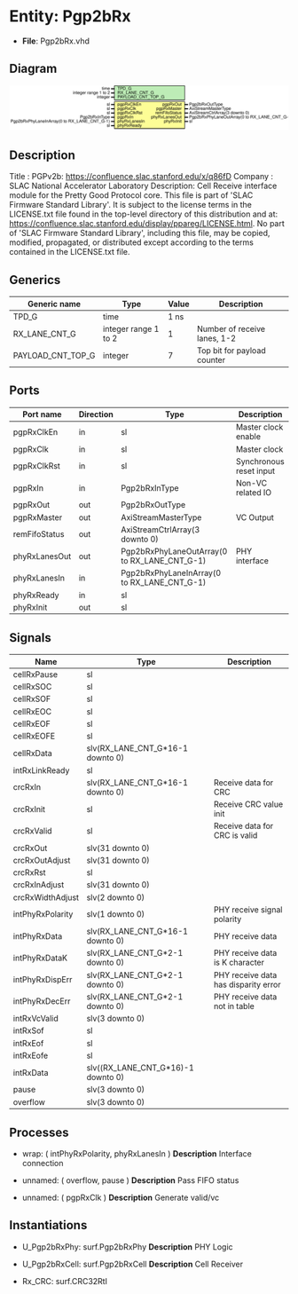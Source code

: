 # Entity: Pgp2bRx

- **File**: Pgp2bRx.vhd
## Diagram

![Diagram](Pgp2bRx.svg "Diagram")
## Description

Title      : PGPv2b: https://confluence.slac.stanford.edu/x/q86fD
Company    : SLAC National Accelerator Laboratory
Description:
Cell Receive interface module for the Pretty Good Protocol core.
This file is part of 'SLAC Firmware Standard Library'.
It is subject to the license terms in the LICENSE.txt file found in the
top-level directory of this distribution and at:
   https://confluence.slac.stanford.edu/display/ppareg/LICENSE.html.
No part of 'SLAC Firmware Standard Library', including this file,
may be copied, modified, propagated, or distributed except according to
the terms contained in the LICENSE.txt file.
## Generics

| Generic name      | Type                 | Value | Description                  |
| ----------------- | -------------------- | ----- | ---------------------------- |
| TPD_G             | time                 | 1 ns  |                              |
| RX_LANE_CNT_G     | integer range 1 to 2 | 1     | Number of receive lanes, 1-2 |
| PAYLOAD_CNT_TOP_G | integer              | 7     | Top bit for payload counter  |
## Ports

| Port name     | Direction | Type                                         | Description             |
| ------------- | --------- | -------------------------------------------- | ----------------------- |
| pgpRxClkEn    | in        | sl                                           | Master clock enable     |
| pgpRxClk      | in        | sl                                           | Master clock            |
| pgpRxClkRst   | in        | sl                                           | Synchronous reset input |
| pgpRxIn       | in        | Pgp2bRxInType                                | Non-VC related IO       |
| pgpRxOut      | out       | Pgp2bRxOutType                               |                         |
| pgpRxMaster   | out       | AxiStreamMasterType                          | VC Output               |
| remFifoStatus | out       | AxiStreamCtrlArray(3 downto 0)               |                         |
| phyRxLanesOut | out       | Pgp2bRxPhyLaneOutArray(0 to RX_LANE_CNT_G-1) | PHY interface           |
| phyRxLanesIn  | in        | Pgp2bRxPhyLaneInArray(0 to RX_LANE_CNT_G-1)  |                         |
| phyRxReady    | in        | sl                                           |                         |
| phyRxInit     | out       | sl                                           |                         |
## Signals

| Name             | Type                               | Description                          |
| ---------------- | ---------------------------------- | ------------------------------------ |
| cellRxPause      | sl                                 |                                      |
| cellRxSOC        | sl                                 |                                      |
| cellRxSOF        | sl                                 |                                      |
| cellRxEOC        | sl                                 |                                      |
| cellRxEOF        | sl                                 |                                      |
| cellRxEOFE       | sl                                 |                                      |
| cellRxData       | slv(RX_LANE_CNT_G*16-1 downto 0)   |                                      |
| intRxLinkReady   | sl                                 |                                      |
| crcRxIn          | slv(RX_LANE_CNT_G*16-1 downto 0)   | Receive data for CRC                 |
| crcRxInit        | sl                                 | Receive CRC value init               |
| crcRxValid       | sl                                 | Receive data for CRC is valid        |
| crcRxOut         | slv(31 downto 0)                   |                                      |
| crcRxOutAdjust   | slv(31 downto 0)                   |                                      |
| crcRxRst         | sl                                 |                                      |
| crcRxInAdjust    | slv(31 downto 0)                   |                                      |
| crcRxWidthAdjust | slv(2 downto 0)                    |                                      |
| intPhyRxPolarity | slv(1 downto 0)                    | PHY receive signal polarity          |
| intPhyRxData     | slv(RX_LANE_CNT_G*16-1 downto 0)   | PHY receive data                     |
| intPhyRxDataK    | slv(RX_LANE_CNT_G*2-1 downto 0)    | PHY receive data is K character      |
| intPhyRxDispErr  | slv(RX_LANE_CNT_G*2-1 downto 0)    | PHY receive data has disparity error |
| intPhyRxDecErr   | slv(RX_LANE_CNT_G*2-1 downto 0)    | PHY receive data not in table        |
| intRxVcValid     | slv(3 downto 0)                    |                                      |
| intRxSof         | sl                                 |                                      |
| intRxEof         | sl                                 |                                      |
| intRxEofe        | sl                                 |                                      |
| intRxData        | slv((RX_LANE_CNT_G*16)-1 downto 0) |                                      |
| pause            | slv(3 downto 0)                    |                                      |
| overflow         | slv(3 downto 0)                    |                                      |
## Processes
- wrap: ( intPhyRxPolarity, phyRxLanesIn )
**Description**
Interface connection

- unnamed: ( overflow, pause )
**Description**
Pass FIFO status

- unnamed: ( pgpRxClk )
**Description**
Generate valid/vc

## Instantiations

- U_Pgp2bRxPhy: surf.Pgp2bRxPhy
**Description**
PHY Logic

- U_Pgp2bRxCell: surf.Pgp2bRxCell
**Description**
Cell Receiver

- Rx_CRC: surf.CRC32Rtl
